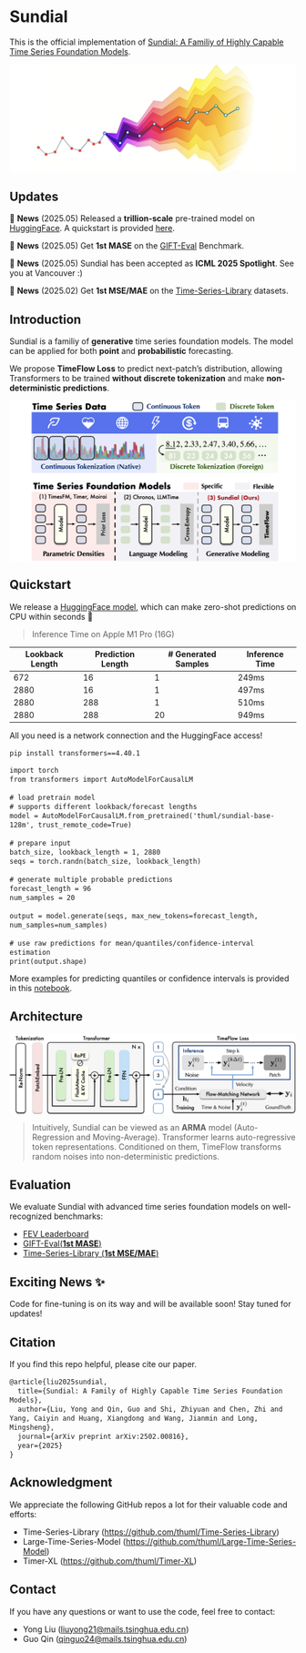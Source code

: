 # Sundial

This is the official implementation of [Sundial: A Familiy of Highly Capable  Time Series Foundation Models](https://arxiv.org/abs/2502.00]816).

<p align="center">
<img src="./figures/cover.png" alt="" align=center />
</p>


## Updates

:triangular_flag_on_post: **News** (2025.05) Released a **trillion-scale** pre-trained model on [HuggingFace](https://huggingface.co/thuml/sundial-base-128m). A quickstart is provided [here](./example/quickstart_zero_shot.ipynb).

:triangular_flag_on_post: **News** (2025.05) Get **1st MASE** on the [GIFT-Eval](https://huggingface.co/spaces/Salesforce/GIFT-Eval) Benchmark.

:triangular_flag_on_post: **News** (2025.05) Sundial has been accepted as **ICML 2025 Spotlight**. See you at Vancouver :)

:triangular_flag_on_post: **News** (2025.02) Get **1st MSE/MAE** on the [Time-Series-Library](https://github.com/thuml/Time-Series-Library) datasets.

## Introduction

Sundial is a familiy of **generative** time series foundation models. The model can be applied for both **point** and **probabilistic** forecasting.


We propose **TimeFlow Loss** to predict next-patch’s distribution, allowing Transformers to be trained **without discrete tokenization** and make **non-deterministic predictions**.

<p align="center">
<img src="./figures/motivation.png" alt="" align=center />
</p>

## Quickstart

We release a [HuggingFace model](https://huggingface.co/thuml/sundial-base-128m), which can make zero-shot predictions on CPU within seconds 🚀

> Inference Time on Apple M1 Pro (16G)

| Lookback Length | Prediction Length | # Generated Samples | Inference Time |
| --------------- | ----------------- | ------------------- | -------------- |
| 672             | 16                | 1                   | 249ms         |
| 2880            | 16                | 1                   | 497ms          |
| 2880            | 288               | 1                   | 510ms          |
| 2880            | 288               | 20                  | 949ms          |


All you need is a network connection and the HuggingFace access!

```
pip install transformers==4.40.1
```

```
import torch
from transformers import AutoModelForCausalLM

# load pretrain model
# supports different lookback/forecast lengths
model = AutoModelForCausalLM.from_pretrained('thuml/sundial-base-128m', trust_remote_code=True) 

# prepare input
batch_size, lookback_length = 1, 2880 
seqs = torch.randn(batch_size, lookback_length)

# generate multiple probable predictions
forecast_length = 96 
num_samples = 20

output = model.generate(seqs, max_new_tokens=forecast_length, num_samples=num_samples)

# use raw predictions for mean/quantiles/confidence-interval estimation
print(output.shape) 
```

More examples for predicting quantiles or confidence intervals is provided in this [notebook](https://github.com/thuml/Sundial/blob/main/examples/quickstart_zero_shot.ipynb).



## Architecture

<p align="center">
<img src="./figures/arch.png" alt="" align=center />
</p>

> Intuitively, Sundial can be viewed as an **ARMA** model (Auto-Regression and Moving-Average). Transformer learns auto-regressive token representations. Conditioned on them, TimeFlow transforms random noises into non-deterministic predictions.

## Evaluation

We evaluate Sundial with advanced time series foundation models on well-recognized benchmarks:

- [FEV Leaderboard](./figures/fev_res.png)
- [GIFT-Eval(**1st MASE**)](./figures/gift_res.png)
- [Time-Series-Library (**1st MSE/MAE**)](./figures/tslib_res.png)

## Exciting News ✨

 Code for fine-tuning is on its way and will be available soon! Stay tuned for updates!

## Citation

If you find this repo helpful, please cite our paper. 


```
@article{liu2025sundial,
  title={Sundial: A Family of Highly Capable Time Series Foundation Models},
  author={Liu, Yong and Qin, Guo and Shi, Zhiyuan and Chen, Zhi and Yang, Caiyin and Huang, Xiangdong and Wang, Jianmin and Long, Mingsheng},
  journal={arXiv preprint arXiv:2502.00816},
  year={2025}
}
```

## Acknowledgment

We appreciate the following GitHub repos a lot for their valuable code and efforts:

- Time-Series-Library (https://github.com/thuml/Time-Series-Library)
- Large-Time-Series-Model (https://github.com/thuml/Large-Time-Series-Model)
- Timer-XL (https://github.com/thuml/Timer-XL)

## Contact

If you have any questions or want to use the code, feel free to contact:

* Yong Liu (liuyong21@mails.tsinghua.edu.cn)
* Guo Qin (qinguo24@mails.tsinghua.edu.cn)
